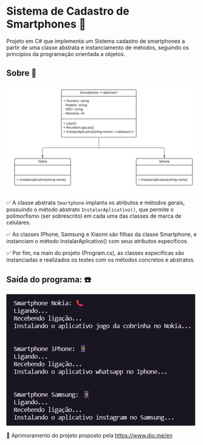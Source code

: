 # Sistema de Cadastro de Smartphones 📱

Projeto em C# que implementa um Sistema cadastro de smartphones a partir de uma classe abstrata e instanciamento de métodos, seguindo os principios da programação orientada a objetos.

## Sobre 📲

![](images/diagrama.png)

✅ A classe abstrata `Smartphone` implanta os atributos e métodos gerais, possuindo o método abstrato `InstalarAplicativo()`, que permite o polimorfismo (ser sobrescrito) em cada uma das classes de marca de celulares.

✅ As classes IPhone, Samsung e Xiaomi são filhas da classe Smartphone, e instanciam o método InstalarAplicativo() com seus atributos específicos.

✅ Por fim, na main do projeto (Program.cs), as classes específicas são instanciadas e realizados os testes com os métodos concretos e abstratos.

## Saída do programa: ☎️

![terminal do código executado](images/terminal.png)

📲 Aprimoramento do projeto proposto pela https://www.dio.me/en
